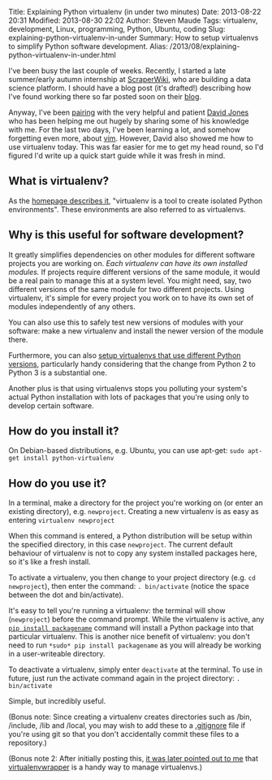Title: Explaining Python virtualenv (in under two minutes)
Date: 2013-08-22 20:31
Modified: 2013-08-30 22:02
Author: Steven Maude
Tags: virtualenv, development, Linux, programming, Python, Ubuntu, coding
Slug: explaining-python-virtualenv-in-under
Summary: How to setup virtualenvs to simplify Python software development.
Alias: /2013/08/explaining-python-virtualenv-in-under.html

I've been busy the last couple of weeks. Recently, I started a late
summer/early autumn internship at
[ScraperWiki](https://scraperwiki.com/), who are building a data science
platform. I should have a blog post (it's drafted!) describing how I've
found working there so far posted soon on their
[blog](http://blog.scraperwiki.com/).

Anyway, I've been
[pairing](https://en.wikipedia.org/wiki/Pair_programming) with the very
helpful and patient [David Jones](https://twitter.com/drjtwit) who has
been helping me out hugely by sharing some of his knowledge with me. For
the last two days, I've been learning a lot, and somehow forgetting even
more, about [vim](http://www.vim.org/). However, David also showed me
how to use virtualenv today. This was far easier for me to get my head
round, so I'd figured I'd write up a quick start guide while it was
fresh in mind.

## What is virtualenv?

As the [homepage describes it](http://www.virtualenv.org/), "virtualenv
is a tool to create isolated Python environments". These environments
are also referred to as virtualenvs.

## Why is this useful for software development?

It greatly simplifies dependencies on other modules for different
software projects you are working on. *Each virtualenv can have its own
installed modules.* If projects require different versions of the same
module, it would be a real pain to manage this at a system level. You
might need, say, two different versions of the same module for two
different projects. Using virtualenv, it's simple for every project you
work on to have its own set of modules independently of any others.

You can also use this to safely test new versions of modules with your
software: make a new virtualenv and install the newer version of the
module there.

Furthermore, you can also [setup virtualenvs that use different Python
versions](http://stackoverflow.com/questions/1534210/use-different-python-version-with-virtualenv),
particularly handy considering that the change from Python 2 to Python 3
is a substantial one.

Another plus is that using virtualenvs stops you polluting your system's
actual Python installation with lots of packages that you're using only
to develop certain software.

## How do you install it?

On Debian-based distributions, e.g. Ubuntu, you can use apt-get:
`sudo apt-get install python-virtualenv`

## How do you use it?

In a terminal, make a directory for the project you're working on (or
enter an existing directory), e.g. `newproject`. Creating a new virtualenv
is as easy as entering `virtualenv newproject`

When this command is entered, a Python distribution will be setup within
the specified directory, in this case `newproject`. The
current default behaviour of virtualenv is not to copy any system
installed packages here, so it's like a fresh install.

To activate a virtualenv, you then change to your project directory
(e.g. `cd newproject`), then enter the command: `.
bin/activate` (notice the space between the dot and
bin/activate).

It's easy to tell you're running a virtualenv: the terminal will show
(`newproject`) before the command prompt. While the
virtualenv is active, any [`pip install
packagename`](http://www.pip-installer.org/en/latest/quickstart.html)
command will install a Python package into that particular virtualenv.
This is another nice benefit of virtualenv: you don't need to run `*sudo*
pip install packagename` as you will already be working in a
user-writeable directory.

To deactivate a virtualenv, simply enter `deactivate` at the
terminal. To use in future, just run the activate command again in the
project directory: `. bin/activate`

Simple, but incredibly useful.

(Bonus note: Since creating a
virtualenv creates directories such as /bin, /include, /lib and /local,
you may wish to add these to a
[.gitignore](https://help.github.com/articles/ignoring-files) file if
you're using git so that you don't accidentally commit these files to a
repository.)

(Bonus note 2: After initially posting this, [it was later pointed out
to me](https://twitter.com/morty_uk/status/370653794054320128) that
[virtualenvwrapper](http://virtualenvwrapper.readthedocs.org/en/latest/index.html)
is a handy way to manage virtualenvs.)
